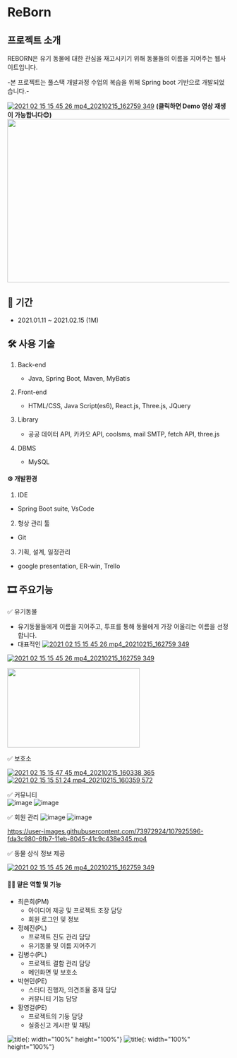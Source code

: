 # ReBorn

## 프로젝트 소개

REBORN은 유기 동물에 대한 관심을 재고시키기 위해 동물들의 이름을 지어주는 웹사이트입니다.

-본 프로젝트는 풀스택 개발과정 수업의 복습을 위해 Spring boot 기반으로 개발되었습니다.-

[![2021 02 15 15 45 26 mp4_20210215_162759 349](https://user-images.githubusercontent.com/74892930/107917181-d85c8e80-6faa-11eb-8817-a472245cdfe0.jpg)](https://user-images.githubusercontent.com/74892930/107915267-8a925700-6fa7-11eb-856a-1bb3c162a796.mp4)
<b>(클릭하면 Demo 영상 재생이 가능합니다😊)</b>
<img src="https://user-images.githubusercontent.com/74892930/107915267-8a925700-6fa7-11eb-856a-1bb3c162a796.mp4" width="700" height="370">

## 📆 기간 

 - 2021.01.11 ~ 2021.02.15 (1M)


## 🛠 사용 기술 

1. Back-end

    - Java, Spring Boot, Maven, MyBatis

2. Front-end

    - HTML/CSS, Java Script(es6), React.js, Three.js, JQuery

3. Library
 
    - 공공 데이터 API, 카카오 API, coolsms, mail SMTP, fetch API, three.js

 4. DBMS

    - MySQL


#### ⚙ 개발환경

 1. IDE

  - Spring Boot suite, VsCode

 2. 형상 관리 툴

  - Git

 3. 기획, 설계, 일정관리
 
  - google presentation, ER-win, Trello



## 🎞 주요기능

✅ 유기동물
  - 유기동물들에게 이름을 지어주고, 투표를 통해 동물에게 가장 어울리는 이름을 선정 합니다.
  - 대표적인 
[![2021 02 15 15 45 26 mp4_20210215_162759 349](https://user-images.githubusercontent.com/74892930/107917181-d85c8e80-6faa-11eb-8817-a472245cdfe0.jpg)](https://user-images.githubusercontent.com/74892930/107915267-8a925700-6fa7-11eb-856a-1bb3c162a796.mp4)

[![2021 02 15 15 45 26 mp4_20210215_162759 349](https://user-images.githubusercontent.com/74892930/107917181-d85c8e80-6faa-11eb-8817-a472245cdfe0.jpg)](https://user-images.githubusercontent.com/74892930/107915267-8a925700-6fa7-11eb-856a-1bb3c162a796.mp4)

<a href="https://user-images.githubusercontent.com/74892930/107915267-8a925700-6fa7-11eb-856a-1bb3c162a796.mp4" ><img src="https://user-images.githubusercontent.com/73972924/107926174-b538db80-6fb8-11eb-891c-9bafc84750dd.png" width="300px" height="180px" /></a>


✅ 보호소

[![2021 02 15 15 47 45 mp4_20210215_160338 365](https://user-images.githubusercontent.com/74892930/107915352-ab5aac80-6fa7-11eb-9356-b9b81396480e.jpg)](https://user-images.githubusercontent.com/74892930/107915269-8c5c1a80-6fa7-11eb-8d6f-ba56724806fb.mp4)
[![2021 02 15 15 51 24 mp4_20210215_160359 572](https://user-images.githubusercontent.com/74892930/107915353-ab5aac80-6fa7-11eb-9203-f41559210c68.jpg)](https://user-images.githubusercontent.com/74892930/107915271-8cf4b100-6fa7-11eb-81fe-75c949e986f5.mp4)

✅ 커뮤니티 
</br>
![image](https://i.esdrop.com/d/b086WqGLyH.png)
![image](https://i.esdrop.com/d/z6zwjmAFPf.png)


✅ 회원 관리
![image](https://user-images.githubusercontent.com/73972924/107926036-8cb0e180-6fb8-11eb-8bc4-7be51cdea57b.png)
![image](https://user-images.githubusercontent.com/73972924/107926174-b538db80-6fb8-11eb-891c-9bafc84750dd.png)

https://user-images.githubusercontent.com/73972924/107925596-fda3c980-6fb7-11eb-8045-41c9c438e345.mp4

✅ 동물 상식 정보 제공

[![2021 02 15 15 45 26 mp4_20210215_162759 349](https://user-images.githubusercontent.com/41726750/107926179-b66a0880-6fb8-11eb-8626-f70611e043d1.png)](https://user-images.githubusercontent.com/41726750/107925530-e9f86300-6fb7-11eb-902d-c78e93f45955.mp4)

#### 👨‍🦲 맡은 역할 및 기능

- 최은희(PM)
    - 아이디어 제공 및 프로젝트 조장 담당
    - 회원 로그인 및 정보
- 정혜진(PL)
    - 프로젝트 진도 관리 담당
    - 유기동물 및 이름 지어주기
- 김병수(PL)
    - 프로젝트 결함 관리 담당
    - 메인화면 및 보호소
- 박현민(PE)
    - 스터디 진행자, 의견조율 중재 담당
    - 커뮤니티 기능 담당
- 황영걸(PE)
    - 프로젝트의 기둥 담당
    - 실종신고 게시판 및 채팅


![title](/img/myImg.png){: width="100%" height="100%"}
![title](https://imgur.com/gfXbJSe){: width="100%" height="100%"}
